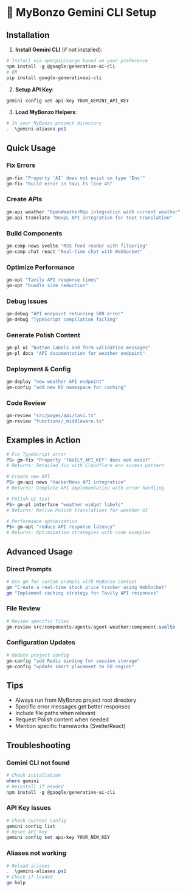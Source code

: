 # 🚀 MyBonzo Gemini CLI Setup

## Installation

1. **Install Gemini CLI** (if not installed):

```powershell
# Install via npm/pip/cargo based on your preference
npm install -g @google/generative-ai-cli
# OR
pip install google-generativeai-cli
```

2. **Setup API Key**:

```powershell
gemini config set api-key YOUR_GEMINI_API_KEY
```

3. **Load MyBonzo Helpers**:

```powershell
# In your MyBonzo project directory
. .\gemini-aliases.ps1
```

## Quick Usage

### Fix Errors

```powershell
gm-fix "Property 'AI' does not exist on type 'Env'"
gm-fix "Build error in tavi.ts line 45"
```

### Create APIs

```powershell
gm-api weather "OpenWeatherMap integration with current weather"
gm-api translate "DeepL API integration for text translation"
```

### Build Components

```powershell
gm-comp news svelte "RSS feed reader with filtering"
gm-comp chat react "Real-time chat with WebSocket"
```

### Optimize Performance

```powershell
gm-opt "Tavily API response times"
gm-opt "bundle size reduction"
```

### Debug Issues

```powershell
gm-debug "API endpoint returning 500 error"
gm-debug "TypeScript compilation failing"
```

### Generate Polish Content

```powershell
gm-pl ui "button labels and form validation messages"
gm-pl docs "API documentation for weather endpoint"
```

### Deployment & Config

```powershell
gm-deploy "new weather API endpoint"
gm-config "add new KV namespace for caching"
```

### Code Review

```powershell
gm-review "src/pages/api/tavi.ts"
gm-review "functions/_middleware.ts"
```

## Examples in Action

```powershell
# Fix TypeScript error
PS> gm-fix "Property 'TAVILY_API_KEY' does not exist"
# Returns: Detailed fix with Cloudflare env access pattern

# Create new API
PS> gm-api news "HackerNews API integration"
# Returns: Complete API implementation with error handling

# Polish UI text
PS> gm-pl interface "weather widget labels"
# Returns: Native Polish translations for weather UI

# Performance optimization
PS> gm-opt "reduce API response latency"
# Returns: Optimization strategies with code examples
```

## Advanced Usage

### Direct Prompts

```powershell
# Use gm for custom prompts with MyBonzo context
gm "Create a real-time stock price tracker using WebSocket"
gm "Implement caching strategy for Tavily API responses"
```

### File Review

```powershell
# Review specific files
gm-review src/components/agents/agent-weather/component.svelte
```

### Configuration Updates

```powershell
# Update project config
gm-config "add Redis binding for session storage"
gm-config "update smart placement to EU region"
```

## Tips

- Always run from MyBonzo project root directory
- Specific error messages get better responses
- Include file paths when relevant
- Request Polish content when needed
- Mention specific frameworks (Svelte/React)

## Troubleshooting

### Gemini CLI not found

```powershell
# Check installation
where gemini
# Reinstall if needed
npm install -g @google/generative-ai-cli
```

### API Key issues

```powershell
# Check current config
gemini config list
# Reset API key
gemini config set api-key YOUR_NEW_KEY
```

### Aliases not working

```powershell
# Reload aliases
. .\gemini-aliases.ps1
# Check if loaded
gm help
```

